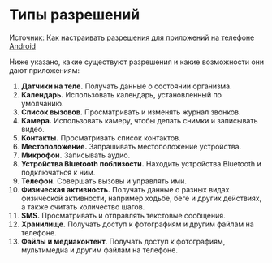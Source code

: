 # Типы разрешений
Источник: 
[Как настраивать разрешения для приложений на телефоне Android](https://support.google.com/android/answer/9431959?hl=ru)

Ниже указано, какие существуют разрешения и какие возможности они дают приложениям:

1. **Датчики на теле.** Получать данные о состоянии организма.
2. **Календарь.** Использовать календарь, установленный по умолчанию.
3. **Список вызовов.** Просматривать и изменять журнал звонков.
4. **Камера.** Использовать камеру, чтобы делать снимки и записывать видео.
5. **Контакты.** Просматривать список контактов.
6. **Местоположение.** Запрашивать местоположение устройства.
7. **Микрофон.** Записывать аудио.
8. **Устройства Bluetooth поблизости.** Находить устройства Bluetooth и подключаться к ним.
9. **Телефон.** Совершать вызовы и управлять ими.
10. **Физическая активность.** Получать данные о разных видах физической активности, например ходьбе, беге и других действиях, а также считать количество шагов.
11. **SMS.** Просматривать и отправлять текстовые сообщения.
12. **Хранилище.** Получать доступ к фотографиям и другим файлам на телефоне.
13. **Файлы и медиаконтент.** Получать доступ к фотографиям, мультимедиа и другим файлам на телефоне.
